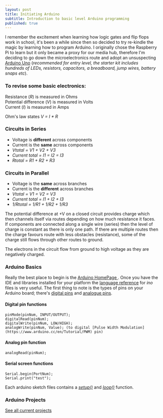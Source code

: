 ```yaml
---
layout: post
title: Initiating Arduino
subtitle: Introduction to basic level Arduino programming
published: true
---
```


I remember the excitement when learning how logic gates and flip flops work in school, it's been a while since then so decided to try re-kindle the magic by learning how to program Arduino. I originally chose the Raspberry Pi to learn but it only became a proxy for our media hub, therefore I'm deciding to go down the microelectronics route and adopt an unsuspecting [Arduino Uno](https://www.arduino.cc/en/Main/ArduinoStarterKit) (_recommended for entry level, the starter kit includes hundreds of LEDs, resistors, capacitors, a breadboard, jump wires, battery snaps etc_).

### To revise some basic electronics:

Resistance (_R_) is measured in Ohms  
Potential difference (_V_) is measured in Volts  
Current (_I_) is measured in Amps

Ohm's law states _V = I * R_ 

### Circuits in Series

* Voltage is **different** across components
* Current is the **same** across components
* _Vtotal = V1 + V2 + V3_  
* _Current total = I1 = I2 = I3_  
* _Rtotal = R1 + R2 + R3_

### Circuits in  Parallel

* Voltage is the **same** across branches
* Current is the **different** across branches
* _Vtotal = V1 = V2 = V3_  
* _Current total = I1 + I2 + I3_  
* _1/Rtotal = 1/R1 + 1/R2 + 1/R3_

The potential difference at +V on a closed circuit provides charge which then channels itself via routes depending on how much resistance it faces. If components are connected along a single wire (series) then the level of charge is constant as there is only one path. If there are multiple routes then the charge favours route with less obstacles (resistance), some of the charge still flows through other routes to ground.

The electrons in the circuit flow from ground to high voltage as they are negatively charged.

### Arduino Basics

Really the best place to begin is the [Arduino HomePage ](https://www.arduino.cc/en/Guide/HomePage). Once you have the IDE and libraries installed for your platform the [language reference](https://www.arduino.cc/en/Reference/HomePage) for _ino_ files is very useful. The first thing to note is the types of pins on your Arduino board; there's [digital pins](https://www.arduino.cc/en/Tutorial/DigitalPins) and [analogue pins](https://www.arduino.cc/en/Tutorial/AnalogInputPins).

#### Digital pin functions
~~~
pinMode(pinNum, INPUT/OUTPUT);  
digitalRead(pinNum);  
digitalWrite(pinNum, LOW/HIGH);  
analogWrite(pinNum, Value); (to digital [Pulse Width Modulation](https://www.arduino.cc/en/Tutorial/PWM) pin)
~~~

#### Analog pin function
~~~
analogRead(pinNum);  
~~~

#### Serial screen functions
~~~
Serial.begin(PortNum);  
Serial.print("test");
~~~

Each arduino sketch files contains a [_setup()_](https://www.arduino.cc/en/Reference/setup) and [_loop()_](https://www.arduino.cc/en/Reference/Loop) function.

### Arduino Projects

[See all current projects](https://blog.murraywynnes.com/arduino-projects/)
